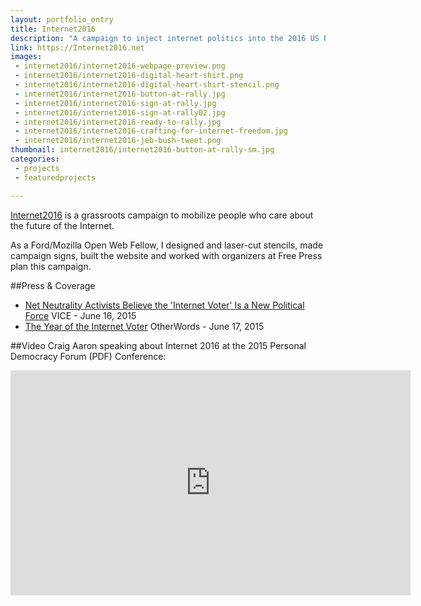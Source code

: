 ```yaml
---
layout: portfolio_entry
title: Internet2016
description: "A campaign to inject internet politics into the 2016 US Presidential Elections"
link: https://Internet2016.net
images:
 - internet2016/internet2016-webpage-preview.png
 - internet2016/internet2016-digital-heart-shirt.png
 - internet2016/internet2016-digital-heart-shirt-stencil.png
 - internet2016/internet2016-button-at-rally.jpg
 - internet2016/internet2016-sign-at-rally.jpg
 - internet2016/internet2016-sign-at-rally02.jpg
 - internet2016/internet2016-ready-to-rally.jpg
 - internet2016/internet2016-crafting-for-internet-freedom.jpg
 - internet2016/internet2016-jeb-bush-tweet.png
thumbnail: internet2016/internet2016-button-at-rally-sm.jpg
categories:
 - projects
 - featuredprojects

---
```


[Internet2016]({{page.link}}) is a grassroots campaign to mobilize people who care about the future of the Internet.

As a Ford/Mozilla Open Web Fellow, I designed and laser-cut stencils, made campaign signs, built the website and worked with organizers at Free Press plan this campaign.

##Press & Coverage

  * [Net Neutrality Activists Believe the 'Internet Voter' Is a New Political Force](http://motherboard.vice.com/en_ca/read/net-neutrality-activists-believe-the-internet-voter-is-a-new-political-force) VICE - June 16, 2015
  * [The Year of the Internet Voter](http://otherwords.org/the-year-of-the-internet-voter/) OtherWords - June 17, 2015

##Video
Craig Aaron speaking about Internet 2016 at the 2015 Personal Democracy Forum (PDF) Conference:

<div class="text-center">
<iframe width="640" height="360" src="https://www.youtube.com/embed/Ex9S5XizShI" frameborder="0" allowfullscreen></iframe>
</div>

